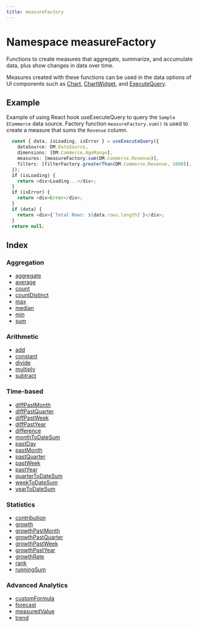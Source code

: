 ```yaml
---
title: measureFactory
---
```


# Namespace measureFactory

Functions to create measures that aggregate, summarize, and accumulate data,
plus show changes in data over time.

Measures created with these functions can be used in the data options of UI components such as
[Chart](../../../sdk-ui/interfaces/interface.ChartProps.md), [ChartWidget](../../../sdk-ui/interfaces/interface.ChartWidgetProps.md),
and [ExecuteQuery](../../../sdk-ui/interfaces/interface.ExecuteQueryProps.md).

## Example

Example of using React hook useExecuteQuery to query the `Sample ECommerce` data source.
Factory function `measureFactory.sum()` is used to create a measure that sums the `Revenue` column.
```ts
  const { data, isLoading, isError } = useExecuteQuery({
    dataSource: DM.DataSource,
    dimensions: [DM.Commerce.AgeRange],
    measures: [measureFactory.sum(DM.Commerce.Revenue)],
    filters: [filterFactory.greaterThan(DM.Commerce.Revenue, 1000)],
  });
  if (isLoading) {
    return <div>Loading...</div>;
  }
  if (isError) {
    return <div>Error</div>;
  }
  if (data) {
    return <div>{`Total Rows: ${data.rows.length}`}</div>;
  }
  return null;
```

## Index

### Aggregation

- [aggregate](functions/function.aggregate.md)
- [average](functions/function.average.md)
- [count](functions/function.count.md)
- [countDistinct](functions/function.countDistinct.md)
- [max](functions/function.max.md)
- [median](functions/function.median.md)
- [min](functions/function.min.md)
- [sum](functions/function.sum.md)

### Arithmetic

- [add](functions/function.add.md)
- [constant](functions/function.constant.md)
- [divide](functions/function.divide.md)
- [multiply](functions/function.multiply.md)
- [subtract](functions/function.subtract.md)

### Time-based

- [diffPastMonth](functions/function.diffPastMonth.md)
- [diffPastQuarter](functions/function.diffPastQuarter.md)
- [diffPastWeek](functions/function.diffPastWeek.md)
- [diffPastYear](functions/function.diffPastYear.md)
- [difference](functions/function.difference.md)
- [monthToDateSum](functions/function.monthToDateSum.md)
- [pastDay](functions/function.pastDay.md)
- [pastMonth](functions/function.pastMonth.md)
- [pastQuarter](functions/function.pastQuarter.md)
- [pastWeek](functions/function.pastWeek.md)
- [pastYear](functions/function.pastYear.md)
- [quarterToDateSum](functions/function.quarterToDateSum.md)
- [weekToDateSum](functions/function.weekToDateSum.md)
- [yearToDateSum](functions/function.yearToDateSum.md)

### Statistics

- [contribution](functions/function.contribution.md)
- [growth](functions/function.growth.md)
- [growthPastMonth](functions/function.growthPastMonth.md)
- [growthPastQuarter](functions/function.growthPastQuarter.md)
- [growthPastWeek](functions/function.growthPastWeek.md)
- [growthPastYear](functions/function.growthPastYear.md)
- [growthRate](functions/function.growthRate.md)
- [rank](functions/function.rank.md)
- [runningSum](functions/function.runningSum.md)

### Advanced Analytics

- [customFormula](functions/function.customFormula.md)
- [forecast](functions/function.forecast.md)
- [measuredValue](functions/function.measuredValue.md)
- [trend](functions/function.trend.md)
